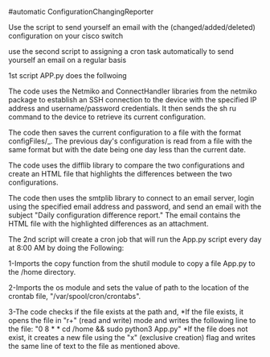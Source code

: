 #automatic ConfigurationChangingReporter

Use the script to send yourself an email with the (changed/added/deleted) configuration on your cisco switch

use the second script to assigning a cron task automatically to send yourself an email on a regular basis

1st script APP.py does the follwoing

The code uses the Netmiko and ConnectHandler libraries from the netmiko package to establish an SSH connection to the device with the specified IP address and username/password credentials. It then sends the sh ru command to the device to retrieve its current configuration.

The code then saves the current configuration to a file with the format configFiles/<device IP>_<current date>. The previous day's configuration is read from a file with the same format but with the date being one day less than the current date.

The code uses the difflib library to compare the two configurations and create an HTML file that highlights the differences between the two configurations.

The code then uses the smtplib library to connect to an email server, login using the specified email address and password, and send an email with the subject "Daily configuration difference report." The email contains the HTML file with the highlighted differences as an attachment.

The 2nd script will create a cron job that will run the App.py script every day at 8:00 AM by doing the Following:

1-Imports the copy function from the shutil module to copy a file App.py to the /home directory.

2-Imports the os module and sets the value of path to the location of the crontab file, "/var/spool/cron/crontabs".

3-The code checks if the file exists at the path and,
  *If the file exists, it opens the file in "r+" (read and write) mode and writes the following line to the file: "0 8 * * cd /home && sudo python3 App.py"
  *If the file does not exist, it creates a new file using the "x" (exclusive creation) flag and writes the same line of text to the file as mentioned above.


